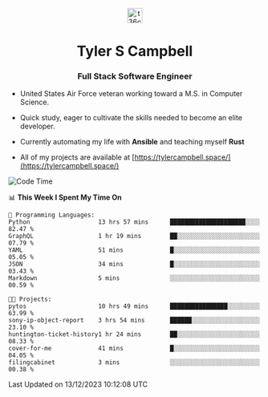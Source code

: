 <p align="center">
<a href="https://www.linkedin.com/in/t36campbell" target="blank"><img align="center" src="https://ik.imagekit.io/t36campbell/Portfolio/linkedin.png.original_m8bbGgPh6.png" alt="t36campbell" height="30" width="30" /></a>
</p>
<h1 align="center">Tyler S Campbell</h1>
<h3 align="center">Full Stack Software Engineer</h3>

* United States Air Force veteran working toward a M.S. in Computer Science.

* Quick study, eager to cultivate the skills needed to become an elite developer.

* Currently automating my life with **Ansible** and teaching myself **Rust**

* All of my projects are available at [https://tylercampbell.space/](https://tylercampbell.space/)

<!--START_SECTION:waka-->
![Code Time](http://img.shields.io/badge/Code%20Time-3%2C032%20hrs%2040%20mins-blue)

📊 **This Week I Spent My Time On** 

```text
💬 Programming Languages: 
Python                   13 hrs 57 mins      █████████████████████░░░░   82.47 % 
GraphQL                  1 hr 19 mins        ██░░░░░░░░░░░░░░░░░░░░░░░   07.79 % 
YAML                     51 mins             █░░░░░░░░░░░░░░░░░░░░░░░░   05.05 % 
JSON                     34 mins             █░░░░░░░░░░░░░░░░░░░░░░░░   03.43 % 
Markdown                 5 mins              ░░░░░░░░░░░░░░░░░░░░░░░░░   00.59 % 

🐱‍💻 Projects: 
pytos                    10 hrs 49 mins      ████████████████░░░░░░░░░   63.99 % 
sony-ip-object-report    3 hrs 54 mins       ██████░░░░░░░░░░░░░░░░░░░   23.10 % 
huntington-ticket-history1 hr 24 mins        ██░░░░░░░░░░░░░░░░░░░░░░░   08.33 % 
cover-for-me             41 mins             █░░░░░░░░░░░░░░░░░░░░░░░░   04.05 % 
filingcabinet            3 mins              ░░░░░░░░░░░░░░░░░░░░░░░░░   00.38 % 
```


 Last Updated on 13/12/2023 10:12:08 UTC
<!--END_SECTION:waka-->
